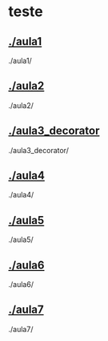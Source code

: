 # teste <br>
## [./aula1](https://github.com/IgorAvilaPereira/teste/tree/main/./aula1) <br>
./aula1/ <br>
## [./aula2](https://github.com/IgorAvilaPereira/teste/tree/main/./aula2) <br>
./aula2/ <br>
## [./aula3_decorator](https://github.com/IgorAvilaPereira/teste/tree/main/./aula3_decorator) <br>
./aula3_decorator/ <br>
## [./aula4](https://github.com/IgorAvilaPereira/teste/tree/main/./aula4) <br>
./aula4/ <br>
## [./aula5](https://github.com/IgorAvilaPereira/teste/tree/main/./aula5) <br>
./aula5/ <br>
## [./aula6](https://github.com/IgorAvilaPereira/teste/tree/main/./aula6) <br>
./aula6/ <br>
## [./aula7](https://github.com/IgorAvilaPereira/teste/tree/main/./aula7) <br>
./aula7/ <br>
